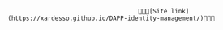                                         🚀🚀🚀[Site link](https://xardesso.github.io/DAPP-identity-management/)🚀🚀🚀
